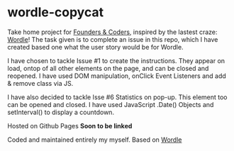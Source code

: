 # wordle-copycat

Take home project for [Founders & Coders](https://learn.foundersandcoders.com/), inspired by the lastest craze: [Wordle](https://www.powerlanguage.co.uk/wordle/)!
The task given is to complete an issue in this repo, which I have created based one what the user story would be for Wordle.

I have chosen to tackle Issue #1 to create the instructions. They appear on load, ontop of all other elements on the page, and can be closed and reopened.
I have used DOM manipulation, onClick Event Listeners and add & remove class via JS.

I have also decided to tackle Isse #6 Statistics on pop-up. This element too can be opened and closed.
I have used JavaScript .Date() Objects and setInterval() to display a countdown.

Hosted on Github Pages **Soon to be linked**

Coded and maintained entirely my myself. Based on [Wordle](https://www.powerlanguage.co.uk/wordle/)
